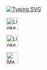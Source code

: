 [![Typing SVG](https://readme-typing-svg.herokuapp.com?duration=3000&color=F71818&center=yanl%C4%B1%C5%9F&vCenter=yanl%C4%B1%C5%9F&lines=Hi+everyone%2C+my+name+is+Irem+%F0%9F%91%8B;Welcome+to+my+GitHub+profile+%F0%9F%92%BB)](https://git.io/typing-svg)


<a href="https://twitter.com/ir3myy"><img width="32px" alt="LinkedIn" title="Twitter" src="https://i.imgur.com/wBdMjyV.png"/></a>
  
  
<a href="https://www.linkedin.com/in/irem-akgeyik/"><img width="32px" alt="LinkedIn" title="LinkedIn" src="https://i.imgur.com/A25kTXH.png"/></a>





<a href="https://medium.com/@ireemmy"><img width="32px" alt="Medium" title="Medium" src="https://miro.medium.com/max/2400/1*6_fgYnisCa9V21mymySIvA.png"/></a>




   
   
   
   




